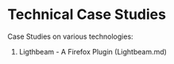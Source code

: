 # Technical Case Studies
Case Studies on various technologies:
1. Ligthbeam - A Firefox Plugin (Lightbeam.md)
